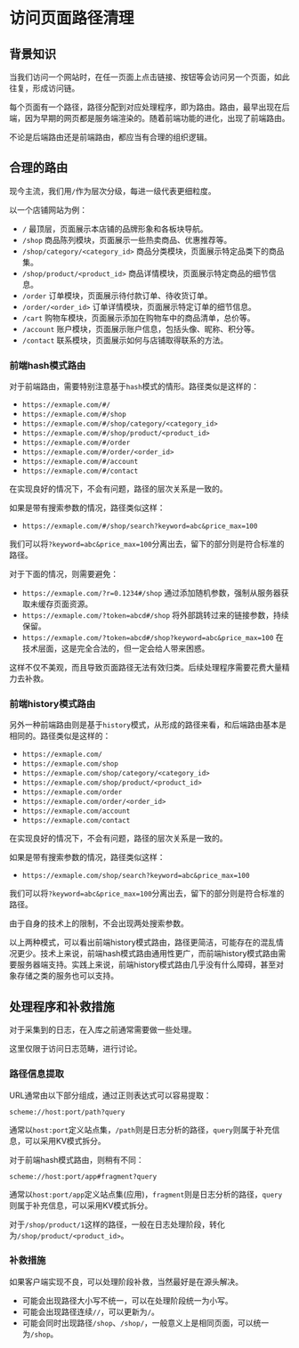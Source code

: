 # 访问页面路径清理

## 背景知识

当我们访问一个网站时，在任一页面上点击链接、按钮等会访问另一个页面，如此往复，形成访问链。

每个页面有一个路径，路径分配到对应处理程序，即为路由。路由，最早出现在后端，因为早期的网页都是服务端渲染的。随着前端功能的进化，出现了前端路由。

不论是后端路由还是前端路由，都应当有合理的组织逻辑。

## 合理的路由

现今主流，我们用`/`作为层次分级，每进一级代表更细粒度。

以一个店铺网站为例：

- `/` 最顶层，页面展示本店铺的品牌形象和各板块导航。
- `/shop` 商品陈列模块，页面展示一些热卖商品、优惠推荐等。
- `/shop/category/<category_id>` 商品分类模块，页面展示特定品类下的商品集。
- `/shop/product/<product_id>` 商品详情模块，页面展示特定商品的细节信息。
- `/order` 订单模块，页面展示待付款订单、待收货订单。
- `/order/<order_id>` 订单详情模块，页面展示特定订单的细节信息。
- `/cart` 购物车模块，页面展示添加在购物车中的商品清单，总价等。
- `/account` 账户模块，页面展示账户信息，包括头像、昵称、积分等。
- `/contact` 联系模块，页面展示如何与店铺取得联系的方法。

### 前端hash模式路由

对于前端路由，需要特别注意基于`hash`模式的情形。路径类似是这样的：

- `https://exmaple.com/#/`
- `https://exmaple.com/#/shop`
- `https://exmaple.com/#/shop/category/<category_id>`
- `https://exmaple.com/#/shop/product/<product_id>`
- `https://exmaple.com/#/order`
- `https://exmaple.com/#/order/<order_id>`
- `https://exmaple.com/#/account`
- `https://exmaple.com/#/contact`

在实现良好的情况下，不会有问题，路径的层次关系是一致的。

如果是带有搜索参数的情况，路径类似这样：

- `https://exmaple.com/#/shop/search?keyword=abc&price_max=100`

我们可以将`?keyword=abc&price_max=100`分离出去，留下的部分则是符合标准的路径。

对于下面的情况，则需要避免：

- `https://exmaple.com/?r=0.1234#/shop` 通过添加随机参数，强制从服务器获取未缓存页面资源。
- `https://exmaple.com/?token=abcd#/shop` 将外部跳转过来的链接参数，持续保留。
- `https://exmaple.com/?token=abcd#/shop?keyword=abc&price_max=100` 在技术层面，这是完全合法的，但一定会给人带来困惑。

这样不仅不美观，而且导致页面路径无法有效归类。后续处理程序需要花费大量精力去补救。

### 前端history模式路由

另外一种前端路由则是基于`history`模式，从形成的路径来看，和后端路由基本是相同的。路径类似是这样的：

- `https://exmaple.com/`
- `https://exmaple.com/shop`
- `https://exmaple.com/shop/category/<category_id>`
- `https://exmaple.com/shop/product/<product_id>`
- `https://exmaple.com/order`
- `https://exmaple.com/order/<order_id>`
- `https://exmaple.com/account`
- `https://exmaple.com/contact`

在实现良好的情况下，不会有问题，路径的层次关系是一致的。

如果是带有搜索参数的情况，路径类似这样：

- `https://exmaple.com/shop/search?keyword=abc&price_max=100`

我们可以将`?keyword=abc&price_max=100`分离出去，留下的部分则是符合标准的路径。

由于自身的技术上的限制，不会出现两处搜索参数。

以上两种模式，可以看出前端history模式路由，路径更简洁，可能存在的混乱情况更少。技术上来说，前端hash模式路由通用性更广，而前端history模式路由需要服务器端支持。实践上来说，前端history模式路由几乎没有什么障碍，甚至对象存储之类的服务也可以支持。

## 处理程序和补救措施

对于采集到的日志，在入库之前通常需要做一些处理。

这里仅限于访问日志范畴，进行讨论。

### 路径信息提取

URL通常由以下部分组成，通过正则表达式可以容易提取：

`scheme://host:port/path?query`

通常以`host:port`定义站点集，`/path`则是日志分析的路径，`query`则属于补充信息，可以采用KV模式拆分。

对于前端hash模式路由，则稍有不同：

`scheme://host:port/app#fragment?query`

通常以`host:port/app`定义站点集(应用)，`fragment`则是日志分析的路径，`query`则属于补充信息，可以采用KV模式拆分。

对于`/shop/product/1`这样的路径，一般在日志处理阶段，转化为`/shop/product/<product_id>`。

### 补救措施

如果客户端实现不良，可以处理阶段补救，当然最好是在源头解决。

- 可能会出现路径大小写不统一，可以在处理阶段统一为小写。
- 可能会出现路径连续`//`，可以更新为`/`。
- 可能会同时出现路径`/shop`、`/shop/`，一般意义上是相同页面，可以统一为`/shop`。
